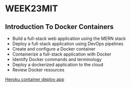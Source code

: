 # WEEK23MIT
## Introduction To Docker Containers

- Build a full-stack web application using the MERN stack
- Deploy a full-stack application using DevOps pipelines
- Create and configure a Docker container
- Containerize a full-stack application with Docker
- Identify Docker commands and terminology
- Deploy a dockerized application to the cloud
- Review Docker resources

[Heroku container deploy app](http://containerizeaanddeployanapp.herokuapp.com/)
